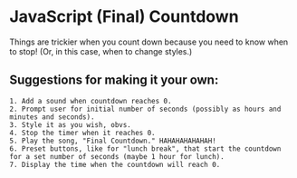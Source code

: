 # JavaScript (Final) Countdown

Things are trickier when you count down because you need to know when to stop! (Or, in this case, when to change styles.)

## Suggestions for making it your own:
```
1. Add a sound when countdown reaches 0.
2. Prompt user for initial number of seconds (possibly as hours and minutes and seconds).
3. Style it as you wish, obvs.
4. Stop the timer when it reaches 0.
5. Play the song, "Final Countdown." HAHAHAHAHAHAH!
6. Preset buttons, like for "lunch break", that start the countdown for a set number of seconds (maybe 1 hour for lunch).
7. Display the time when the countdown will reach 0.
```
